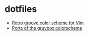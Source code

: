 # dotfiles

  * [Retro groove color scheme for Vim](https://github.com/morhetz/gruvbox)
  * [Ports of the gruvbox colorscheme](https://github.com/morhetz/gruvbox-contrib)
